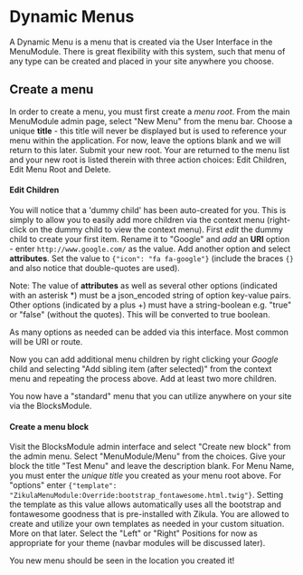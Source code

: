 Dynamic Menus
=============

A Dynamic Menu is a menu that is created via the User Interface in the MenuModule. There is 
great flexibility with this system, such that menu of any type can be created and placed in your
site anywhere you choose.

Create a menu
-------------

In order to create a menu, you must first create a *menu root*. From the main MenuModule admin
page, select "New Menu" from the menu bar. Choose a unique **title** - this title will never be
displayed but is used to reference your menu within the application. For now, leave the options
blank and we will return to this later. Submit your new root. Your are returned to the menu list
and your new root is listed therein with three action choices: Edit Children, Edit Menu Root
and Delete.

#### Edit Children

You will notice that a 'dummy child' has been auto-created for you. This is simply to allow
you to easily add more children via the context menu (right-click on the dummy child to view
the context menu). First *edit* the dummy child to create your first item. Rename it to "Google"
and *add* an **URI** option - enter `http://www.google.com/` as the value. Add another option
and select **attributes**. Set the value to `{"icon": "fa fa-google"}` (include the braces `{}`
and also notice that double-quotes are used).

Note: The value of **attributes** as well as several other options (indicated with an asterisk *)
must be a json_encoded string of option key-value pairs. Other options (indicated by a plus +)
must have a string-boolean e.g. "true" or "false" (without the quotes). This will be converted
to true boolean.

As many options as needed can be added via this interface. Most common will be URI or route.

Now you can add additional menu children by right clicking your *Google* child and selecting
"Add sibling item (after selected)" from the context menu and repeating the process above. Add
at least two more children.

You now have a "standard" menu that you can utilize anywhere on your site via the BlocksModule.

#### Create a menu block

Visit the BlocksModule admin interface and select "Create new block" from the admin menu. Select
"MenuModule/Menu" from the choices. Give your block the title "Test Menu" and leave the
description blank. For Menu Name, you must enter the *unique title* you created as your menu
root above. For "options" enter
`{"template": "ZikulaMenuModule:Override:bootstrap_fontawesome.html.twig"}`.
Setting the template as this value allows automatically uses all the bootstrap and fontawesome
goodness that is pre-installed with Zikula. You are allowed to create and utilize your own
templates as needed in your custom situation. More on that later. Select the "Left" or "Right"
Positions for now as appropriate for your theme (navbar modules will be discussed later).

You new menu should be seen in the location you created it!

